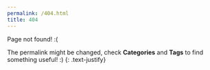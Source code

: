 ```yaml
---
permalink: /404.html
title: 404
---
```


Page not found! :(

The permalink might be changed, check **Categories** and **Tags** to find something useful! :)
{: .text-justify}
